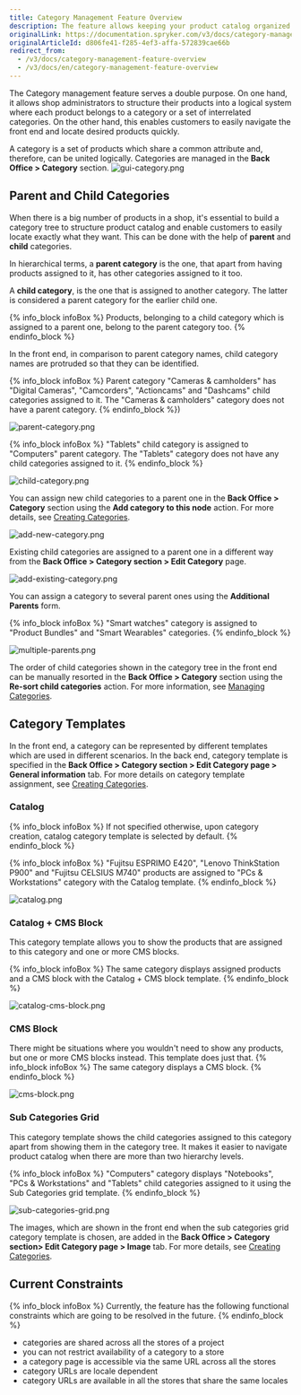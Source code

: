 ```yaml
---
title: Category Management Feature Overview
description: The feature allows keeping your product catalog organized and comprehensible for the customers who can easily navigate the storefront and search products quicker
originalLink: https://documentation.spryker.com/v3/docs/category-management-feature-overview
originalArticleId: d806fe41-f285-4ef3-affa-572839cae66b
redirect_from:
  - /v3/docs/category-management-feature-overview
  - /v3/docs/en/category-management-feature-overview
---
```


The Category management feature serves a double purpose. On one hand, it allows shop administrators to structure their products into a logical system where each product belongs to a category or a set of interrelated categories. On the other hand, this enables customers to easily navigate the front end and locate desired products quickly.

A category is a set of products which share a common attribute and, therefore, can be united logically. Categories are managed in the **Back Office > Category** section. 
![gui-category.png](https://spryker.s3.eu-central-1.amazonaws.com/docs/Features/Catalog+Management/Category+Management/Category+Management+Feature+Overview/gui-category.png) 

## Parent and Child Categories
When there is a big number of products in a shop, it's essential to build a category tree to structure product catalog and enable customers to easily locate exactly what they want. This can be done with the help of **parent** and **child** categories.

In hierarchical terms, a **parent category** is the one, that apart from having products assigned to it, has other categories assigned to it too.

A **child category**, is the one that is assigned to another category. The latter is considered a parent category for the earlier child one.

{% info_block infoBox %}
Products, belonging to a child category which is assigned to a parent one, belong to the parent category too.
{% endinfo_block %}

In the front end, in comparison to parent category names, child category names are protruded so that they can be identified.

{% info_block infoBox %}
Parent category "Cameras & camholders" has "Digital Cameras", "Camcorders", "Actioncams" and "Dashcams" child categories assigned to it. The "Cameras & camholders" category does not have a parent category.
{% endinfo_block %})

![parent-category.png](https://spryker.s3.eu-central-1.amazonaws.com/docs/Features/Catalog+Management/Category+Management/Category+Management+Feature+Overview/parent-category.png)

{% info_block infoBox %}
"Tablets" child category is assigned to "Computers" parent category. The "Tablets" category does not have any child categories assigned to it.
{% endinfo_block %}

![child-category.png](https://spryker.s3.eu-central-1.amazonaws.com/docs/Features/Catalog+Management/Category+Management/Category+Management+Feature+Overview/child-category.png) 

You can assign new child categories to a parent one in the **Back Office > Category** section using the **Add category to this node** action. For more details, see [Creating Categories](/docs/scos/user/user-guides/201907.0/back-office-user-guide/category/creating-categories.html).

![add-new-category.png](https://spryker.s3.eu-central-1.amazonaws.com/docs/Features/Catalog+Management/Category+Management/Category+Management+Feature+Overview/add-new-category.png) 

Existing child categories are assigned to a parent one in a different way from the **Back Office > Category section > Edit Category** page.

![add-existing-category.png](https://spryker.s3.eu-central-1.amazonaws.com/docs/Features/Catalog+Management/Category+Management/Category+Management+Feature+Overview/add-existing-category.png) 

You can assign a category to several parent ones using the **Additional Parents** form.

{% info_block infoBox %}
"Smart watches" category is assigned to "Product Bundles" and "Smart Wearables" categories.
{% endinfo_block %}

![multiple-parents.png](https://spryker.s3.eu-central-1.amazonaws.com/docs/Features/Catalog+Management/Category+Management/Category+Management+Feature+Overview/multiple-parents.png) 

The order of child categories shown in the category tree in the front end can be manually resorted in the **Back Office > Category** section using the **Re-sort child categories** action. For more information, see [Managing Categories](/docs/scos/user/user-guides/201907.0/back-office-user-guide/category/managing-categories.html).

## Category Templates
In the front end, a category can be represented by different templates which are used in different scenarios. In the back end, category template is specified in the **Back Office > Category section > Edit Category page > General information** tab. For more details on category template assignment, see [Creating Categories](/docs/scos/user/user-guides/201907.0/back-office-user-guide/category/creating-categories.html).

### Catalog
{% info_block infoBox %}
If not specified otherwise, upon category creation, catalog category template is selected by default.
{% endinfo_block %}

{% info_block infoBox %}
"Fujitsu ESPRIMO E420", "Lenovo ThinkStation P900" and "Fujitsu CELSIUS M740" products are assigned to "PCs & Workstations" category with the Catalog template.
{% endinfo_block %}

![catalog.png](https://spryker.s3.eu-central-1.amazonaws.com/docs/Features/Catalog+Management/Category+Management/Category+Management+Feature+Overview/catalog.png) 

### Catalog + CMS Block
This category template allows you to show the products that are assigned to this category and one or more CMS blocks.

{% info_block infoBox %}
The same category displays assigned products and a CMS block with the Catalog + CMS block template.
{% endinfo_block %}

![catalog-cms-block.png](https://cdn.document360.io/9fafa0d5-d76f-40c5-8b02-ab9515d3e879/Images/Documentation/catalog-cms-block.png) 

### CMS Block
There might be situations where you wouldn't need to show any products, but one or more CMS blocks instead. This template does just that.
{% info_block infoBox %}
The same category displays a CMS block.
{% endinfo_block %}

![cms-block.png](https://spryker.s3.eu-central-1.amazonaws.com/docs/Features/Catalog+Management/Category+Management/Category+Management+Feature+Overview/catalog-cms-block.png) 

### Sub Categories Grid
This category template shows the child categories assigned to this category apart from showing them in the category tree. It makes it easier to navigate product catalog when there are more than two hierarchy levels.

{% info_block infoBox %}
"Computers" category displays "Notebooks", "PCs & Workstations" and "Tablets" child categories assigned to it using the Sub Categories grid template.
{% endinfo_block %}

![sub-categories-grid.png](https://spryker.s3.eu-central-1.amazonaws.com/docs/Features/Catalog+Management/Category+Management/Category+Management+Feature+Overview/sub-categories-grid.png) 

The images, which are shown in the front end when the sub categories grid category template is chosen, are added in the **Back Office > Category section> Edit Category page > Image** tab. For more details, see [Creating Categories](/docs/scos/user/user-guides/201907.0/back-office-user-guide/category/creating-categories.html).

## Current Constraints
{% info_block infoBox %}
Currently, the feature has the following functional constraints which are going to be resolved in the future.
{% endinfo_block %}

* categories are shared across all the stores of a project
*  you can not restrict availability of a category to a store
* a category page is accessible via the same URL across all the stores
* category URLs are locale dependent
* category URLs are available in all the stores that share the same locales
